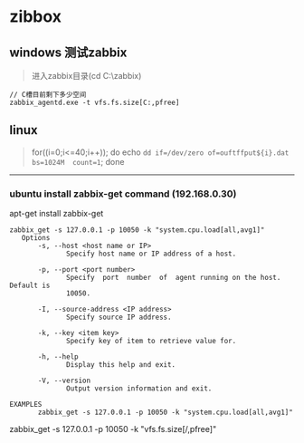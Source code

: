 # zibbox

## windows 测试zabbix

> 进入zabbix目录(cd C:\zabbix)

```
// C槽目前剩下多少空间
zabbix_agentd.exe -t vfs.fs.size[C:,pfree]
```

## linux 

> for((i=0;i<=40;i++)); do echo `dd if=/dev/zero of=ouftffput${i}.dat  bs=1024M  count=1`; done

---

### ubuntu install zabbix-get command (192.168.0.30)
apt-get install zabbix-get

```
zabbix_get -s 127.0.0.1 -p 10050 -k "system.cpu.load[all,avg1]"
   Options
       -s, --host <host name or IP>
              Specify host name or IP address of a host.

       -p, --port <port number>
              Specify  port  number  of  agent running on the host. Default is
              10050.

       -I, --source-address <IP address>
              Specify source IP address.

       -k, --key <item key>
              Specify key of item to retrieve value for.

       -h, --help
              Display this help and exit.

       -V, --version
              Output version information and exit.

EXAMPLES
       zabbix_get -s 127.0.0.1 -p 10050 -k "system.cpu.load[all,avg1]"
```

zabbix_get -s 127.0.0.1 -p 10050 -k "vfs.fs.size[/,pfree]"



